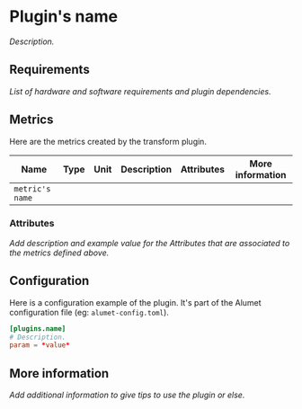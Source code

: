 # Plugin's name

*Description.*

## Requirements

*List of hardware and software requirements and plugin dependencies.*

## Metrics

Here are the metrics created by the transform plugin.

|Name|Type|Unit|Description|Attributes|More information|
|----|----|----|-----------|----------|-----------------|
|`metric's name`||||||

### Attributes

*Add description and example value for the Attributes that are associated to the metrics defined above.*

## Configuration

Here is a configuration example of the plugin. It's part of the Alumet configuration file (eg: `alumet-config.toml`).

```toml
[plugins.name]
# Description.
param = *value*
```

## More information

*Add additional information to give tips to use the plugin or else.*
